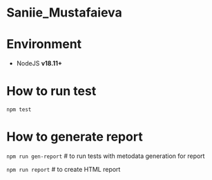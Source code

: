 # Saniie_Mustafaieva

Environment
======
* NodeJS **v18.11+**

How to run test
====

`npm test`

How to generate report
====

`npm run gen-report` # to run tests with metodata generation for report

`npm run report` # to create HTML report